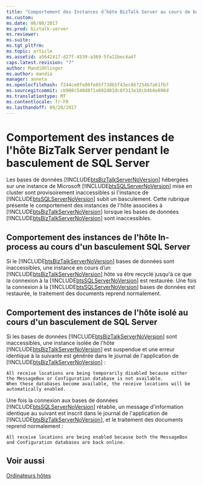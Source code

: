 ```yaml
---
title: "Comportement des Instances d’hôte BizTalk Server au cours de basculement SQL Server | Documents Microsoft"
ms.custom: 
ms.date: 06/08/2017
ms.prod: biztalk-server
ms.reviewer: 
ms.suite: 
ms.tgt_pltfrm: 
ms.topic: article
ms.assetid: a5642417-d27f-4539-a369-5fa11bec4a4f
caps.latest.revision: "7"
author: MandiOhlinger
ms.author: mandia
manager: anneta
ms.openlocfilehash: f244ce0fe00fe05f73db5f43ec867254b7a61fb7
ms.sourcegitcommit: cb908c540d8f1a692d01dc8f313e16cb4b4e696d
ms.translationtype: MT
ms.contentlocale: fr-FR
ms.lasthandoff: 09/20/2017
---
```

# <a name="behavior-of-biztalk-server-host-instances-during-sql-server-failover"></a>Comportement des instances de l'hôte BizTalk Server pendant le basculement de SQL Server
Les bases de données [!INCLUDE[btsBizTalkServerNoVersion](../includes/btsbiztalkservernoversion-md.md)] hébergées sur une instance de Microsoft [!INCLUDE[btsSQLServerNoVersion](../includes/btssqlservernoversion-md.md)] mise en cluster sont provisoirement inaccessibles si l'instance de [!INCLUDE[btsSQLServerNoVersion](../includes/btssqlservernoversion-md.md)] subit un basculement. Cette rubrique présente le comportement des instances de l'hôte associées à [!INCLUDE[btsBizTalkServerNoVersion](../includes/btsbiztalkservernoversion-md.md)] lorsque les bases de données [!INCLUDE[btsBizTalkServerNoVersion](../includes/btsbiztalkservernoversion-md.md)] sont inaccessibles.  
  
## <a name="behavior-of-in-process-host-instances-during-sql-server-failover"></a>Comportement des instances de l'hôte In-process au cours d'un basculement SQL Server  
 Si le [!INCLUDE[btsBizTalkServerNoVersion](../includes/btsbiztalkservernoversion-md.md)] bases de données sont inaccessibles, une instance en cours d’un [!INCLUDE[btsBizTalkServerNoVersion](../includes/btsbiztalkservernoversion-md.md)] hôte va être recyclé jusqu'à ce que la connexion à la [!INCLUDE[btsSQLServerNoVersion](../includes/btssqlservernoversion-md.md)] est restaurée. Une fois la connexion à la [!INCLUDE[btsSQLServerNoVersion](../includes/btssqlservernoversion-md.md)] bases de données est restaurée, le traitement des documents reprend normalement.  
  
## <a name="behavior-of-isolated-host-instances-during-sql-server-failover"></a>Comportement des instances de l'hôte isolé au cours d'un basculement de SQL Server  
 Si les bases de données [!INCLUDE[btsBizTalkServerNoVersion](../includes/btsbiztalkservernoversion-md.md)] sont inaccessibles, une instance isolée de l'hôte [!INCLUDE[btsBizTalkServerNoVersion](../includes/btsbiztalkservernoversion-md.md)] est suspendue et une erreur identique à la suivante est générée dans le journal de l'application de [!INCLUDE[btsBizTalkServerNoVersion](../includes/btsbiztalkservernoversion-md.md)] :  
  
```  
All receive locations are being temporarily disabled because either   
the MessageBox or Configuration database is not available.   
When these databases become available, the receive locations will be automatically enabled.  
```  
  
 Une fois la connexion aux bases de données [!INCLUDE[btsSQLServerNoVersion](../includes/btssqlservernoversion-md.md)] rétablie, un message d'information identique au suivant est inscrit dans le journal de l'application de [!INCLUDE[btsBizTalkServerNoVersion](../includes/btsbiztalkservernoversion-md.md)], et le traitement des documents reprend normalement :  
  
```  
All receive locations are being enabled because both the MessageBox and Configuration databases are back online.  
```  
  
## <a name="see-also"></a>Voir aussi  
 [Ordinateurs hôtes](../core/hosts.md)